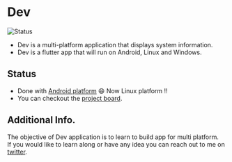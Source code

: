 # Dev
<p align="left">
<img alt="Status" src="https://img.shields.io/badge/status-ongoing-brightgreen?style=for-the-badge&labelColor=black&logo=github">
</p>

- Dev is a multi-platform application that displays system information.
- Dev is a flutter app that will run on Android, Linux and Windows.

## Status
- Done with [Android platform](https://github.com/gupta-shrinath/Dev/blob/master/apk/dev.apk) :smile: Now Linux platform !!
- You can checkout the [project board](https://github.com/gupta-shrinath/Dev/projects/1).

## Additional Info.
The objective of Dev application is to learn to build app for multi platform.\
If you would like to learn along or have any idea you can reach out to me on [twitter](https://twitter.com/gupta_shrinath).

